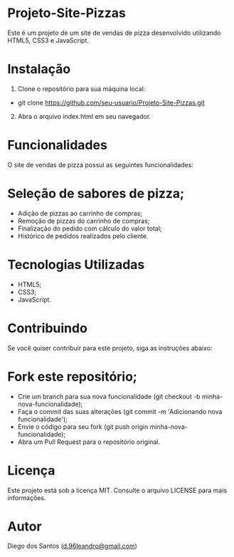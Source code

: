 

# Projeto-Site-Pizzas
Este é um projeto de um site de vendas de pizza desenvolvido utilizando HTML5, CSS3 e JavaScript.

# Instalação
1. Clone o repositório para sua máquina local:
* git clone https://github.com/seu-usuario/Projeto-Site-Pizzas.git

2. Abra o arquivo index.html em seu navegador.

# Funcionalidades
O site de vendas de pizza possui as seguintes funcionalidades:

# Seleção de sabores de pizza;
* Adição de pizzas ao carrinho de compras;
* Remoção de pizzas do carrinho de compras;
* Finalização do pedido com cálculo do valor total;
* Histórico de pedidos realizados pelo cliente.
# Tecnologias Utilizadas
* HTML5;
* CSS3;
* JavaScript.
# Contribuindo
Se você quiser contribuir para este projeto, siga as instruções abaixo:

# Fork este repositório;
* Crie um branch para sua nova funcionalidade (git checkout -b minha-nova-funcionalidade);
* Faça o commit das suas alterações (git commit -m 'Adicionando nova funcionalidade');
* Envie o código para seu fork (git push origin minha-nova-funcionalidade);
* Abra um Pull Request para o repositório original.
# Licença
Este projeto está sob a licença MIT. Consulte o arquivo LICENSE para mais informações.

# Autor
Diego dos Santos (d.96leandro@gmail.com)
